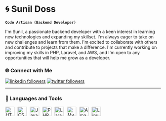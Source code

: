 # 🌀 Sunil Doss

**`Code Artisan (Backend Developer)`**

I'm Sunil, a passionate backend developer with a keen interest in learning new technologies and expanding my skillset. I'm always eager to take on new challenges and learn from them. I'm excited to collaborate with others and contribute to projects that make a difference. I'm currently working on improving my skills in PHP, Laravel, and AWS, and I'm open to any opportunities that will help me grow as a developer.



   <p align="left">
   
   ### 🌐 Connect with Me

   <a href="https://www.linkedin.com/in/sunil-doss-site?utm_source=share&utm_campaign=share_via&utm_content=profile&utm_medium=android_app">
         <img alt="linkedin followers" title="Follow me on LinkedIn" src="https://custom-icon-badges.demolab.com/badge/LinkedIn-0077B5?style=for-the-badge&logo=linkedin&logoColor=white"/></a>
   <a href="https://x.com/Sunildoss175992?t=fXXfx1bQcofRbzukk2sVtw&s=09">
         <img alt="twitter followers" title="Follow me on Twitter" src="https://custom-icon-badges.demolab.com/badge/Twitter-1DA1F2?style=for-the-badge&logo=twitter&logoColor=white"/></a>
   <!-- <a href="https://instagram.com/sunildoss">
         <img alt="instagram followers" title="Follow me on Instagram" src="https://custom-icon-badges.demolab.com/badge/Instagram-E4405F?style=for-the-badge&logo=instagram&logoColor=white"/></a>
     -->
   </p>

---

### 🧰 Languages and Tools

<div style="display: flex; gap: 10px; flex-wrap: wrap; align-items: center;">
    <img alt="HTML" style="height: 30px;" src="https://img.shields.io/badge/HTML5-E34F26?style=for-the-badge&logo=html5&logoColor=white"/>
    <img alt="CSS" style="height: 30px;" src="https://img.shields.io/badge/CSS3-1572B6?style=for-the-badge&logo=css3&logoColor=white"/>
    <img alt="JavaScript" style="height: 30px;" src="https://img.shields.io/badge/JavaScript-F7DF1E?style=for-the-badge&logo=javascript&logoColor=black"/>
    <img alt="PHP" style="height: 30px;" src="https://img.shields.io/badge/PHP-777BB4?style=for-the-badge&logo=php&logoColor=white"/>
    <img alt="Laravel" style="height: 30px;" src="https://img.shields.io/badge/Laravel-FF2D20?style=for-the-badge&logo=laravel&logoColor=white"/>
    <img alt="MySQL" style="height: 30px;" src="https://img.shields.io/badge/MySQL-00000F?style=for-the-badge&logo=mysql&logoColor=white"/>
    <img alt="Amazon S3" style="height: 30px;" src="https://img.shields.io/badge/Amazon%20S3-569A31?style=for-the-badge&logo=amazon-s3&logoColor=white"/>
    <img alt="Linux" style="height: 30px;" src="https://img.shields.io/badge/Linux-FCC624?style=for-the-badge&logo=linux&logoColor=black"/>
</div>

<br />

#


